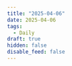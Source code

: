 ```yaml
---
title: "2025-04-06"
date: 2025-04-06
tags:
  - Daily
draft: true
hidden: false
disable_feed: false
---
```


